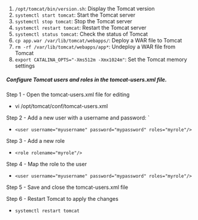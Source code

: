 1. ```/opt/tomcat/bin/version.sh```: Display the Tomcat version
2. ```systemctl start tomcat```: Start the Tomcat server
3. ```systemctl stop tomcat```: Stop the Tomcat server
4. ```systemctl restart tomcat```: Restart the Tomcat server
5. ```systemctl status tomcat```: Check the status of Tomcat
6. ```cp app.war /var/lib/tomcat/webapps/```: Deploy a WAR file to Tomcat
7. ```rm -rf /var/lib/tomcat/webapps/app*```: Undeploy a WAR file from Tomcat
8. ```export CATALINA_OPTS="-Xms512m -Xmx1024m"```: Set the Tomcat memory settings
##### Configure Tomcat users and roles in the tomcat-users.xml file.
Step 1 - Open the tomcat-users.xml file for editing 

- vi /opt/tomcat/conf/tomcat-users.xml

Step 2 - Add a new user with a username and password:
`
- ```<user username="myusername" password="mypassword" roles="myrole"/>```

Step 3 - Add a new role

- ```<role rolename="myrole"/>```

Step 4 - Map the role to the user

- ```<user username="myusername" password="mypassword" roles="myrole"/>```

Step 5 - Save and close the tomcat-users.xml file

Step 6 - Restart Tomcat to apply the changes
- ```systemctl restart tomcat```
